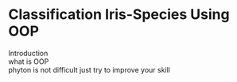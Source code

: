 # Classification Iris-Species Using OOP
Introduction  
what is OOP  
phyton is not difficult just try to improve your skill  
